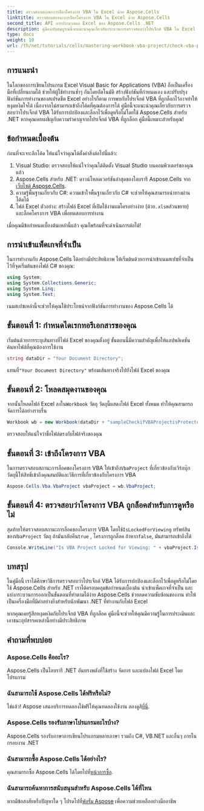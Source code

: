 ```yaml
---
title: ตรวจสอบสถานะการล็อกโครงการ VBA ใน Excel ด้วย Aspose.Cells
linktitle: ตรวจสอบสถานะการล็อกโครงการ VBA ใน Excel ด้วย Aspose.Cells
second_title: API การประมวลผล Excel ของ Aspose.Cells .NET
description: คู่มือฉบับสมบูรณ์นี้จะแนะนำคุณเกี่ยวกับกระบวนการตรวจสอบว่าโปรเจ็กต์ VBA ใน Excel ถูกล็อกไว้ไม่ให้ดูหรือไม่ โดยใช้ไลบรารี Aspose.Cells สำหรับ .NET อันทรงพลัง เหมาะสำหรับนักพัฒนา .NET และผู้ใช้ Excel
type: docs
weight: 10
url: /th/net/tutorials/cells/mastering-workbook-vba-project/check-vba-project-lock-status/
---
```

## การแนะนำ

ในโลกของการเขียนโปรแกรม Excel Visual Basic for Applications (VBA) ถือเป็นเครื่องมือที่เปลี่ยนเกมได้ ช่วยให้ผู้ใช้ทำงานซ้ำๆ กันโดยอัตโนมัติ สร้างฟังก์ชันที่กำหนดเอง และปรับปรุงฟังก์ชันการทำงานของสเปรดชีต Excel อย่างไรก็ตาม การพบกับโปรเจ็กต์ VBA ที่ถูกล็อกไว้อาจทำให้หงุดหงิดใจได้ เนื่องจากไม่สามารถเข้าถึงโค้ดที่คุณต้องการได้ คู่มือนี้จะแนะนำคุณเกี่ยวกับการตรวจสอบว่าโปรเจ็กต์ VBA ได้รับการปกป้องและล็อกไว้เพื่อดูหรือไม่โดยใช้ Aspose.Cells สำหรับ .NET หากคุณเคยเผชิญกับความรำคาญจากโปรเจ็กต์ VBA ที่ถูกล็อก คู่มือนี้เหมาะสำหรับคุณ!

## ข้อกำหนดเบื้องต้น

ก่อนที่จะเจาะลึกโค้ด ให้แน่ใจว่าคุณได้ตั้งค่าสิ่งต่อไปนี้แล้ว:

1. Visual Studio: ตรวจสอบให้แน่ใจว่าคุณได้ติดตั้ง Visual Studio บนคอมพิวเตอร์ของคุณแล้ว
2.  Aspose.Cells สำหรับ .NET: ดาวน์โหลดเวอร์ชันล่าสุดของไลบรารี Aspose.Cells จาก[เว็บไซต์ Aspose.Cells](https://releases.aspose.com/cells/net/).
3. ความรู้พื้นฐานเกี่ยวกับ C#: ความเข้าใจพื้นฐานเกี่ยวกับ C# จะช่วยให้คุณสามารถนำทางผ่านโค้ดได้
4.  ไฟล์ Excel ตัวอย่าง: สร้างไฟล์ Excel ที่เปิดใช้งานแมโครอย่างง่าย (ด้วย`.xlsm`ส่วนขยาย) และล็อคโครงการ VBA เพื่อทดสอบการทำงาน

เมื่อคุณมีข้อกำหนดเบื้องต้นเหล่านี้แล้ว คุณก็พร้อมที่จะดำเนินการต่อได้!

## การนำเข้าแพ็คเกจที่จำเป็น

ในการทำงานกับ Aspose.Cells ได้อย่างมีประสิทธิภาพ ให้เริ่มต้นด้วยการนำเข้าเนมสเปซที่จำเป็นไว้ที่จุดเริ่มต้นของไฟล์ C# ของคุณ:

```csharp
using System;
using System.Collections.Generic;
using System.Linq;
using System.Text;
```

เนมสเปซเหล่านี้จะช่วยให้คุณใช้ประโยชน์จากฟังก์ชันการทำงานของ Aspose.Cells ได้

## ขั้นตอนที่ 1: กำหนดไดเรกทอรีเอกสารของคุณ

เริ่มต้นด้วยการระบุเส้นทางที่ไฟล์ Excel ของคุณตั้งอยู่ ขั้นตอนนี้มีความสำคัญเพื่อให้แอปพลิเคชันค้นหาไฟล์ที่คุณต้องการใช้งาน

```csharp
string dataDir = "Your Document Directory";
```

 แทนที่`"Your Document Directory"` พร้อมเส้นทางจริงไปยังไฟล์ Excel ของคุณ

## ขั้นตอนที่ 2: โหลดสมุดงานของคุณ

 จากนั้นโหลดไฟล์ Excel ลงใน`Workbook` วัตถุ วัตถุนี้แสดงไฟล์ Excel ทั้งหมด ทำให้คุณสามารถจัดการได้อย่างราบรื่น

```csharp
Workbook wb = new Workbook(dataDir + "sampleCheckifVBAProjectisProtected.xlsm");
```

ตรวจสอบให้แน่ใจว่าชื่อไฟล์ตรงกับไฟล์จริงของคุณ

## ขั้นตอนที่ 3: เข้าถึงโครงการ VBA

 ในการตรวจสอบสถานะการล็อคของโครงการ VBA ให้เข้าถึง`VbaProject` ที่เกี่ยวข้องกับเวิร์กบุ๊ก วัตถุนี้ให้สิทธิ์เข้าถึงคุณสมบัติและวิธีการที่เกี่ยวข้องกับโครงการ VBA

```csharp
Aspose.Cells.Vba.VbaProject vbaProject = wb.VbaProject;
```

## ขั้นตอนที่ 4: ตรวจสอบว่าโครงการ VBA ถูกล็อคสำหรับการดูหรือไม่

สุดท้ายให้ตรวจสอบสถานะการล็อคของโครงการ VBA โดยใช้`IsLockedForViewing` ทรัพย์สินของ`VbaProject` วัตถุ ถ้ามันกลับคืน`true` , โครงการถูกล็อค ถ้าหาก`false`, มันสามารถเข้าถึงได้

```csharp
Console.WriteLine("Is VBA Project Locked for Viewing: " + vbaProject.IsLockedForViewing);
```

## บทสรุป

ในคู่มือนี้ เราได้ศึกษาวิธีการตรวจสอบว่าโปรเจ็กต์ VBA ได้รับการปกป้องและล็อกไว้เพื่อดูหรือไม่โดยใช้ Aspose.Cells สำหรับ .NET เราได้ครอบคลุมข้อกำหนดเบื้องต้น นำเข้าแพ็คเกจที่จำเป็น และแบ่งกระบวนการออกเป็นขั้นตอนที่ทำตามได้ง่าย Aspose.Cells ช่วยลดความซับซ้อนของงาน ทำให้เป็นเครื่องมือที่มีค่าอย่างยิ่งสำหรับนักพัฒนา .NET ที่ทำงานกับไฟล์ Excel

หากคุณเคยรู้สึกหงุดหงิดกับโปรเจ็กต์ VBA ที่ถูกล็อค คู่มือนี้จะช่วยให้คุณมีความรู้ในการประเมินและเอาชนะอุปสรรคเหล่านี้อย่างมีประสิทธิภาพ

## คำถามที่พบบ่อย

### Aspose.Cells คืออะไร?

Aspose.Cells เป็นไลบรารี .NET อันทรงพลังที่ใช้สร้าง จัดการ และแปลงไฟล์ Excel โดยโปรแกรม

### ฉันสามารถใช้ Aspose.Cells ได้ฟรีหรือไม่?

 ใช่แล้ว! Aspose เสนอบริการทดลองใช้ฟรีให้คุณทดลองใช้งาน ลองดูสิ[ที่นี่](https://releases.aspose.com/).

### Aspose.Cells รองรับภาษาโปรแกรมอะไรบ้าง?

Aspose.Cells รองรับภาษาการเขียนโปรแกรมหลายภาษา รวมถึง C#, VB.NET และอื่นๆ ภายในกรอบงาน .NET

### ฉันสามารถซื้อ Aspose.Cells ได้อย่างไร?

 คุณสามารถซื้อ Aspose.Cells ได้โดยไปที่[หน้าการซื้อ](https://purchase.aspose.com/buy).

### ฉันสามารถค้นหาการสนับสนุนสำหรับ Aspose.Cells ได้ที่ไหน

 หากมีข้อสงสัยหรือปัญหาใด ๆ โปรดไปที่[ฟอรั่ม Aspose](https://forum.aspose.com/c/cells/9) เพื่อความช่วยเหลืออย่างมืออาชีพ